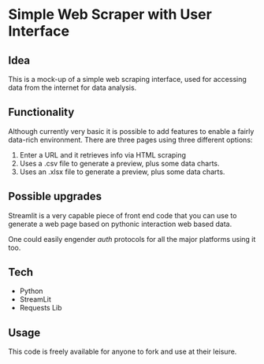 # Simple Web Scraper with User Interface

## Idea

This is a mock-up of a simple web scraping interface, used for accessing data from the internet for data analysis. 

## Functionality

Although currently very basic it is possible to add features to enable a fairly data-rich environment.
There are three pages using three different options:
1. Enter a URL and it retrieves info via HTML scraping
2. Uses a .csv file to generate a preview, plus some data charts.
3. Uses an .xlsx file to generate a preview, plus some data charts.

## Possible upgrades

Streamlit is a very capable piece of front end code that you can use to generate a web page based on pythonic interaction web based data.

One could easily engender _auth_ protocols for all the major platforms using it too. 

## Tech 

- Python
- StreamLit
- Requests Lib

## Usage

This code is freely available for anyone to fork and use at their leisure. 

